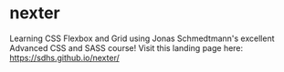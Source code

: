 # nexter

Learning CSS Flexbox and Grid using Jonas Schmedtmann's excellent Advanced CSS and SASS course!
Visit this landing page here:  https://sdhs.github.io/nexter/
